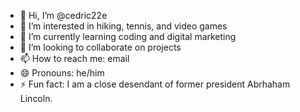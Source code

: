 - 👋 Hi, I’m @cedric22e
- 👀 I’m interested in hiking, tennis, and video games
- 🌱 I’m currently learning coding and digital marketing
- 💞️ I’m looking to collaborate on projects
- 📫 How to reach me: email
- 😄 Pronouns: he/him
- ⚡ Fun fact: I am a close desendant of former president Abrhaham Lincoln.

<!---
cedric22e/cedric22e is a ✨ special ✨ repository because its `README.md` (this file) appears on your GitHub profile.
You can click the Preview link to take a look at your changes.
--->
